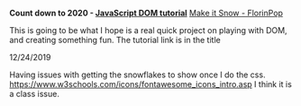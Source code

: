 **Count down to 2020 - [JavaScript DOM tutorial](https://www.youtube.com/watch?v=_ARGxz_cU_o)**
[Make it Snow - FlorinPop](https://www.florin-pop.com/blog/2019/10/falling-snow-effect/)

This is going to be what I hope is a real quick project on playing with DOM, and creating something fun. 
The tutorial link is in the title 

12/24/2019

Having issues with getting the snowflakes to show once I do the css. 
https://www.w3schools.com/icons/fontawesome_icons_intro.asp
I think it is a class issue. 

